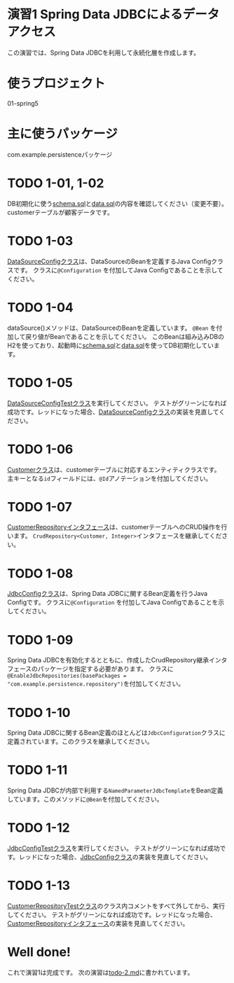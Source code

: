 演習1 Spring Data JDBCによるデータアクセス
======================================

この演習では、Spring Data JDBCを利用して永続化層を作成します。

# 使うプロジェクト
01-spring5

# 主に使うパッケージ
com.example.persistenceパッケージ

# TODO 1-01, 1-02
DB初期化に使う[schema.sql](src/main/resources/schema.sql)と[data.sql](src/main/resources/data.sql)の内容を確認してください（変更不要）。
customerテーブルが顧客データです。

# TODO 1-03
[DataSourceConfigクラス](src/main/java/com/example/persistence/config/DataSourceConfig.java)は、DataSourceのBeanを定義するJava Configクラスです。
クラスに`@Configuration` を付加してJava Configであることを示してください。

# TODO 1-04
dataSource()メソッドは、DataSourceのBeanを定義しています。
`@Bean` を付加して戻り値がBeanであることを示してください。
このBeanは組み込みDBのH2を使っており、起動時に[schema.sql](src/main/resources/schema.sql)と[data.sql](src/main/resources/data.sql)を使ってDB初期化しています。

# TODO 1-05
[DataSourceConfigTestクラス](src/test/java/com/example/persistence/config/DataSourceConfigTest.java)を実行してください。
テストがグリーンになれば成功です。レッドになった場合、[DataSourceConfigクラス](src/main/java/com/example/persistence/config/DataSourceConfig.java)の実装を見直してください。

# TODO 1-06
[Customerクラス](src/main/java/com/example/persistence/entity/Customer.java)は、customerテーブルに対応するエンティティクラスです。
主キーとなる`id`フィールドには、`@Id`アノテーションを付加してください。

# TODO 1-07
[CustomerRepositoryインタフェース](src/main/java/com/example/persistence/repository/CustomerRepository.java)は、customerテーブルへのCRUD操作を行います。
`CrudRepository<Customer, Integer>`インタフェースを継承してください。

# TODO 1-08
[JdbcConfigクラス](src/main/java/com/example/persistence/config/JdbcConfig.java)は、Spring Data JDBCに関するBean定義を行うJava Configです。
クラスに`@Configuration` を付加してJava Configであることを示してください。

# TODO 1-09
Spring Data JDBCを有効化するとともに、作成したCrudRepository継承インタフェースのパッケージを指定する必要があります。
クラスに`@EnableJdbcRepositories(basePackages = "com.example.persistence.repository")`を付加してください。

# TODO 1-10
Spring Data JDBCに関するBean定義のほとんどは`JdbcConfiguration`クラスに定義されています。このクラスを継承してください。

# TODO 1-11
Spring Data JDBCが内部で利用する`NamedParameterJdbcTemplate`をBean定義しています。このメソッドに`@Bean`を付加してください。

# TODO 1-12
[JdbcConfigTestクラス](src/test/java/com/example/persistence/config/JdbcConfigTest.java)を実行してください。
テストがグリーンになれば成功です。レッドになった場合、[JdbcConfigクラス](src/main/java/com/example/persistence/config/JdbcConfig.java)の実装を見直してください。

# TODO 1-13
[CustomerRepositoryTestクラス](src/test/java/com/example/persistence/repository/CustomerRepositoryTest.java)のクラス内コメントをすべて外してから、実行してください。
テストがグリーンになれば成功です。レッドになった場合、[CustomerRepositoryインタフェース](src/main/java/com/example/persistence/repository/CustomerRepository.java)の実装を見直してください。

# Well done!
これで演習1は完成です。
次の演習は[todo-2.md](todo-2.md)に書かれています。
